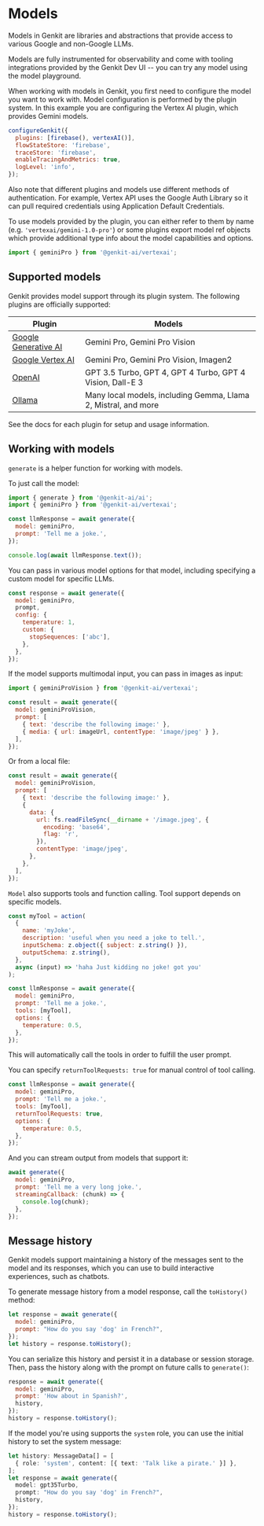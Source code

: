 # Models

Models in Genkit are libraries and abstractions that provide access to various
Google and non-Google LLMs.

Models are fully instrumented for observability and come with tooling
integrations provided by the Genkit Dev UI -- you can try any model using the
model playground.

When working with models in Genkit, you first need to configure the model you
want to work with. Model configuration is performed by the plugin system. In
this example you are configuring the Vertex AI plugin, which provides Gemini
models.

```js
configureGenkit({
  plugins: [firebase(), vertexAI()],
  flowStateStore: 'firebase',
  traceStore: 'firebase',
  enableTracingAndMetrics: true,
  logLevel: 'info',
});
```

Also note that different plugins and models use different methods of
authentication. For example, Vertex API uses the Google Auth Library so it can
pull required credentials using Application Default Credentials.

To use models provided by the plugin, you can either refer to them by name (e.g.
`'vertexai/gemini-1.0-pro'`) or some plugins export model ref objects which
provide additional type info about the model capabilities and options.

```js
import { geminiPro } from '@genkit-ai/vertexai';
```

## Supported models

Genkit provides model support through its plugin system. The following plugins
are officially supported:

| Plugin                    | Models                                                         |
| ------------------------- | -------------------------------------------------------------- |
| [Google Generative AI][1] | Gemini Pro, Gemini Pro Vision                                  |
| [Google Vertex AI][2]     | Gemini Pro, Gemini Pro Vision, Imagen2                         |
| [OpenAI][3]               | GPT 3.5 Turbo, GPT 4, GPT 4 Turbo, GPT 4 Vision, Dall-E 3      |
| [Ollama][4]               | Many local models, including Gemma, Llama 2, Mistral, and more |

[1]: plugins/google-genai.md
[2]: plugins/vertex-ai.md
[3]: plugins/openai.md
[4]: plugins/ollama.md

See the docs for each plugin for setup and usage information.

## Working with models

`generate` is a helper function for working with models.

To just call the model:

```javascript
import { generate } from '@genkit-ai/ai';
import { geminiPro } from '@genkit-ai/vertexai';

const llmResponse = await generate({
  model: geminiPro,
  prompt: 'Tell me a joke.',
});

console.log(await llmResponse.text());
```

You can pass in various model options for that model, including specifying a
custom model for specific LLMs.

```javascript
const response = await generate({
  model: geminiPro,
  prompt,
  config: {
    temperature: 1,
    custom: {
      stopSequences: ['abc'],
    },
  },
});
```

If the model supports multimodal input, you can pass in images as input:

```javascript
import { geminiProVision } from '@genkit-ai/vertexai';

const result = await generate({
  model: geminiProVision,
  prompt: [
    { text: 'describe the following image:' },
    { media: { url: imageUrl, contentType: 'image/jpeg' } },
  ],
});
```

Or from a local file:

```javascript
const result = await generate({
  model: geminiProVision,
  prompt: [
    { text: 'describe the following image:' },
    {
      data: {
        url: fs.readFileSync(__dirname + '/image.jpeg', {
          encoding: 'base64',
          flag: 'r',
        }),
        contentType: 'image/jpeg',
      },
    },
  ],
});
```

`Model` also supports tools and function calling. Tool support depends on
specific models.

```javascript
const myTool = action(
  {
    name: 'myJoke',
    description: 'useful when you need a joke to tell.',
    inputSchema: z.object({ subject: z.string() }),
    outputSchema: z.string(),
  },
  async (input) => 'haha Just kidding no joke! got you'
);

const llmResponse = await generate({
  model: geminiPro,
  prompt: 'Tell me a joke.',
  tools: [myTool],
  options: {
    temperature: 0.5,
  },
});
```

This will automatically call the tools in order to fulfill the user prompt.

You can specify `returnToolRequests: true` for manual control of tool calling.

```javascript
const llmResponse = await generate({
  model: geminiPro,
  prompt: 'Tell me a joke.',
  tools: [myTool],
  returnToolRequests: true,
  options: {
    temperature: 0.5,
  },
});
```

And you can stream output from models that support it:

```javascript
await generate({
  model: geminiPro,
  prompt: 'Tell me a very long joke.',
  streamingCallback: (chunk) => {
    console.log(chunk);
  },
});
```

## Message history

Genkit models support maintaining a history of the messages sent to the model
and its responses, which you can use to build interactive experiences, such as
chatbots.

To generate message history from a model response, call the `toHistory()`
method:

```js
let response = await generate({
  model: geminiPro,
  prompt: "How do you say 'dog' in French?",
});
let history = response.toHistory();
```

You can serialize this history and persist it in a database or session storage.
Then, pass the history along with the prompt on future calls to `generate()`:

```js
response = await generate({
  model: geminiPro,
  prompt: 'How about in Spanish?',
  history,
});
history = response.toHistory();
```

If the model you're using supports the `system` role, you can use the initial
history to set the system message:

```ts
let history: MessageData[] = [
  { role: 'system', content: [{ text: 'Talk like a pirate.' }] },
];
let response = await generate({
  model: gpt35Turbo,
  prompt: "How do you say 'dog' in French?",
  history,
});
history = response.toHistory();
```
